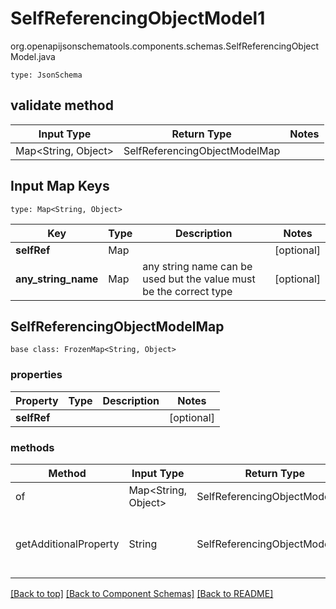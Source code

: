 # SelfReferencingObjectModel1
org.openapijsonschematools.components.schemas.SelfReferencingObjectModel.java
```
type: JsonSchema
```

## validate method
| Input Type | Return Type | Notes |
| ---------- | ----------- | ----- |
| Map<String, Object> | SelfReferencingObjectModelMap | |

## Input Map Keys
```
type: Map<String, Object>
```
Key | Type |  Description | Notes
------------ | ------------- | ------------- | -------------
**selfRef** | Map |  | [optional]
**any_string_name** | Map | any string name can be used but the value must be the correct type | [optional]

## SelfReferencingObjectModelMap
```
base class: FrozenMap<String, Object>
```

### properties
Property | Type | Description | Notes
-------- | ---- | ----------- | -----
**selfRef** |  |  | [optional]

### methods
Method | Input Type | Return Type | Notes
------ | ---------- | ----------- | ------
of | Map<String, Object> | SelfReferencingObjectModelMap | a constructor
getAdditionalProperty | String | SelfReferencingObjectModelMap | provides type safety for additional properties

[[Back to top]](#top) [[Back to Component Schemas]](../../../README.md#Component-Schemas) [[Back to README]](../../../README.md)
